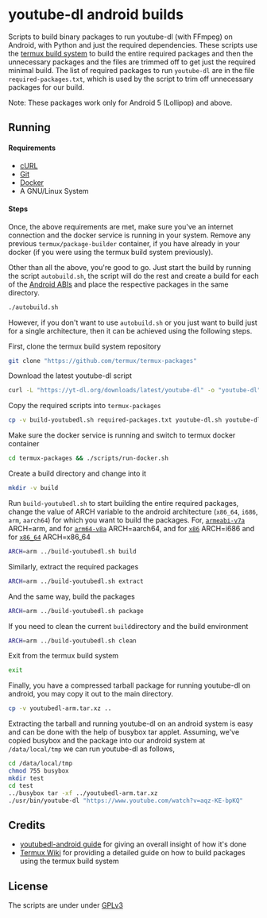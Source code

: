#  youtube-dl android builds

Scripts to build binary packages to run youtube-dl (with FFmpeg) on Android, with Python and just the required dependencies. These scripts use the [termux build system](https://github.com/termux/termux-packages) to build the entire required packages and then the unnecessary packages and the files are trimmed off to get just the required minimal build. The list of required packages to run `youtube-dl` are in the file `required-packages.txt`, which is used by the script to trim off unnecessary packages for our build.

Note: These packages work only for Android 5 (Lollipop) and above.

##  Running

####  Requirements

- [cURL](https://curl.haxx.se/)
- [Git](https://git-scm.com/)
- [Docker](https://www.docker.com/)
- A GNU/Linux System

####  Steps

Once, the above requirements are met, make sure you've an internet connection and the docker service is running in your system. Remove any previous `termux/package-builder` container, if you have already in your docker (if you were using the termux build system previously).

Other than all the above, you're good to go. Just start the build by running the script `autobuild.sh`, the script will do the rest and create a build for each of the [Android ABIs](https://developer.android.com/ndk/guides/abis) and place the respective packages in the same directory.

```bash
./autobuild.sh
```

However, if you don't want to use `autobuild.sh` or you just want to build just for a single architecture, then it can be achieved using the following steps.

First, clone the termux build system repository
```bash
git clone "https://github.com/termux/termux-packages"
```
Download the latest youtube-dl script
```bash
curl -L "https://yt-dl.org/downloads/latest/youtube-dl" -o "youtube-dl"
```

Copy the required scripts into `termux-packages`
```bash
cp -v build-youtubedl.sh required-packages.txt youtube-dl.sh youtube-dl termux-packages
```

Make sure the docker service is running and switch to termux docker container
```bash
cd termux-packages && ./scripts/run-docker.sh
```

Create a build directory and change into it
```bash
mkdir -v build
```

Run `build-youtubedl.sh` to start building the entire required packages, change the value of ARCH variable to the android architecture (`x86_64`, `i686`, `arm`, `aarch64`) for which you want to build the packages. For, [`armeabi-v7a`](https://developer.android.com/ndk/guides/abis#v7a) ARCH=arm, and for [`arm64-v8a`](https://developer.android.com/ndk/guides/abis#arm64-v8a) ARCH=aarch64, and for [`x86`](https://developer.android.com/ndk/guides/abis#x86) ARCH=i686 and for [`x86_64`](https://developer.android.com/ndk/guides/abis#86-64) ARCH=x86_64
```bash
ARCH=arm ../build-youtubedl.sh build
```
Similarly, extract the required packages
```bash
ARCH=arm ../build-youtubedl.sh extract
```
And the same way, build the packages
```bash
ARCH=arm ../build-youtubedl.sh package
```
If you need to clean the current `build`directory and the build environment
```bash
ARCH=arm ../build-youtubedl.sh clean
```

Exit from the termux build system
```bash
exit
```
Finally, you have a compressed tarball package for running youtube-dl on android, you may copy it out to the main directory.
```bash
cp -v youtubedl-arm.tar.xz ..
```


Extracting the tarball and running youtube-dl on an android system is easy and can be done with the help of busybox tar applet.
Assuming, we've copied busybox and the package into our android system at `/data/local/tmp` we can run youtube-dl as follows,
```bash
cd /data/local/tmp
chmod 755 busybox
mkdir test
cd test
../busybox tar -xf ../youtubedl-arm.tar.xz
./usr/bin/youtube-dl "https://www.youtube.com/watch?v=aqz-KE-bpKQ"
```

##  Credits

- [youtubedl-android guide](https://github.com/yausername/youtubedl-android/blob/master/BUILD_FFMPEG.md) for giving an overall insight of how it's done
- [Termux Wiki](https://wiki.termux.com/wiki/Building_packages) for providing a detailed guide on how to build packages using the termux build system

##  License

The scripts are under under [GPLv3](LICENSE)
